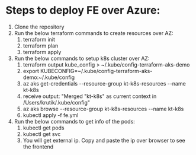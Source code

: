 # Steps to deploy FE over Azure:

1. Clone the repository
2. Run the below terraform commands to create resources over AZ:
    1. terraform init
    2. terraform plan
    3. terraform apply
3. Run the below commands to setup k8s cluster over AZ:
    1. terraform output kube_config > ~/.kube/config-terraform-aks-demo
    2. export KUBECONFIG=~/.kube/config-terraform-aks-demo:~/.kube/config
    3. az aks get-credentials --resource-group kt-k8s-resources --name kt-k8s
    4. receive output: "Merged "kt-k8s" as current context in /Users/krutik/.kube/config"
    5. az aks browse --resource-group kt-k8s-resources --name kt-k8s
    6. kubectl apply -f fe.yml
4. Run the below commands to get info of the pods:
    1. kubectl get pods
    2. kubectl get svc
    3. You will get external ip. Copy and paste the ip over browser to see the frontend
